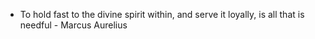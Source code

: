 - To hold fast to the divine spirit within, and serve it loyally, is all that is needful - Marcus Aurelius